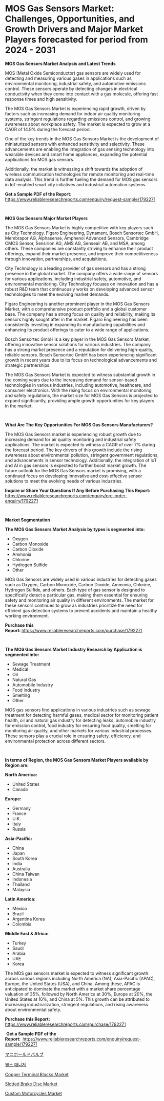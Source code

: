 <p><h1>MOS Gas Sensors Market: Challenges, Opportunities, and Growth Drivers and Major Market Players forecasted for period from 2024 - 2031</h1></p><p><strong>MOS Gas Sensors Market Analysis and Latest Trends</strong></p>
<p><p>MOS (Metal Oxide Semiconductor) gas sensors are widely used for detecting and measuring various gases in applications such as environmental monitoring, industrial safety, and automotive emissions control. These sensors operate by detecting changes in electrical conductivity when they come into contact with a gas molecule, offering fast response times and high sensitivity.</p><p>The MOS Gas Sensors Market is experiencing rapid growth, driven by factors such as increasing demand for indoor air quality monitoring systems, stringent regulations regarding emissions control, and growing awareness about workplace safety. The market is expected to grow at a CAGR of 14.9% during the forecast period.</p><p>One of the key trends in the MOS Gas Sensors Market is the development of miniaturized sensors with enhanced sensitivity and selectivity. These advancements are enabling the integration of gas sensing technology into wearable devices and smart home appliances, expanding the potential applications for MOS gas sensors.</p><p>Additionally, the market is witnessing a shift towards the adoption of wireless communication technologies for remote monitoring and real-time data analysis. This trend is further fueling the demand for MOS gas sensors in IoT-enabled smart city initiatives and industrial automation systems.</p></p>
<p><strong>Get a Sample PDF of the Report:&nbsp;</strong> <a href="https://www.reliableresearchreports.com/enquiry/request-sample/1792271">https://www.reliableresearchreports.com/enquiry/request-sample/1792271</a></p>
<p>&nbsp;</p>
<p><strong>MOS Gas Sensors Major Market Players</strong></p>
<p><p>The MOS Gas Sensors Market is highly competitive with key players such as City Technology, Figaro Engineering, Dynament, Bosch Sensortec GmbH, Membrapor AG, Alphasense, Amphenol Advanced Sensors, Cambridge CMOS Sensor, Sensirion AG, AMS AG, Senseair AB, and MSA, among others. These companies are constantly striving to enhance their product offerings, expand their market presence, and improve their competitiveness through innovation, partnerships, and acquisitions.</p><p>City Technology is a leading provider of gas sensors and has a strong presence in the global market. The company offers a wide range of sensors for various applications, including industrial safety, automotive, and environmental monitoring. City Technology focuses on innovation and has a robust R&D team that continuously works on developing advanced sensor technologies to meet the evolving market demands.</p><p>Figaro Engineering is another prominent player in the MOS Gas Sensors Market, with a comprehensive product portfolio and a global customer base. The company has a strong focus on quality and reliability, making its sensors highly sought after in the market. Figaro Engineering has been consistently investing in expanding its manufacturing capabilities and enhancing its product offerings to cater to a wide range of applications.</p><p>Bosch Sensortec GmbH is a key player in the MOS Gas Sensors Market, offering innovative sensor solutions for various industries. The company has a strong market presence and a reputation for delivering high-quality, reliable sensors. Bosch Sensortec GmbH has been experiencing significant growth in recent years due to its focus on technological advancements and strategic partnerships.</p><p>The MOS Gas Sensors Market is expected to witness substantial growth in the coming years due to the increasing demand for sensor-based technologies in various industries, including automotive, healthcare, and consumer electronics. With the rising focus on environmental monitoring and safety regulations, the market size for MOS Gas Sensors is projected to expand significantly, providing ample growth opportunities for key players in the market.</p></p>
<p>&nbsp;</p>
<p><strong>What Are The Key Opportunities For MOS Gas Sensors Manufacturers?</strong></p>
<p><p>The MOS Gas Sensors market is experiencing robust growth due to increasing demand for air quality monitoring and industrial safety applications. The market is expected to witness a CAGR of over 7% during the forecast period. The key drivers of this growth include the rising awareness about environmental pollution, stringent government regulations, and advancements in sensor technology. Additionally, the integration of IoT and AI in gas sensors is expected to further boost market growth. The future outlook for the MOS Gas Sensors market is promising, with a continued focus on developing innovative and cost-effective sensor solutions to meet the evolving needs of various industries.</p></p>
<p><strong>Inquire or Share Your Questions If Any Before Purchasing This Report:</strong> <a href="https://www.reliableresearchreports.com/enquiry/pre-order-enquiry/1792271">https://www.reliableresearchreports.com/enquiry/pre-order-enquiry/1792271</a></p>
<p>&nbsp;</p>
<p><strong>Market Segmentation</strong></p>
<p><strong>The MOS Gas Sensors Market Analysis by types is segmented into:</strong></p>
<p><ul><li>Oxygen</li><li>Carbon Monoxide</li><li>Carbon Dioxide</li><li>Ammonia</li><li>Chlorine</li><li>Hydrogen Sulfide</li><li>Other</li></ul></p>
<p><p>MOS Gas Sensors are widely used in various industries for detecting gases such as Oxygen, Carbon Monoxide, Carbon Dioxide, Ammonia, Chlorine, Hydrogen Sulfide, and others. Each type of gas sensor is designed to specifically detect a particular gas, making them essential for ensuring safety and monitoring air quality in different environments. The market for these sensors continues to grow as industries prioritize the need for efficient gas detection systems to prevent accidents and maintain a healthy working environment.</p></p>
<p><strong>Purchase this Report:&nbsp;</strong><a href="https://www.reliableresearchreports.com/purchase/1792271">https://www.reliableresearchreports.com/purchase/1792271</a></p>
<p>&nbsp;</p>
<p><strong>The MOS Gas Sensors Market Industry Research by Application is segmented into:</strong></p>
<p><ul><li>Sewage Treatment</li><li>Medical</li><li>Oil</li><li>Natural Gas</li><li>Automobile Industry</li><li>Food Industry</li><li>Smelting</li><li>Other</li></ul></p>
<p><p>MOS gas sensors find applications in various industries such as sewage treatment for detecting harmful gases, medical sector for monitoring patient health, oil and natural gas industry for detecting leaks, automobile industry for emission control, food industry for ensuring food quality, smelting for monitoring air quality, and other markets for various industrial processes. These sensors play a crucial role in ensuring safety, efficiency, and environmental protection across different sectors.</p></p>
<p>&nbsp;</p>
<p><strong>In terms of Region, the MOS Gas Sensors Market Players available by Region are:</strong></p>
<p>
    <p> <strong> North America: </strong>
        <ul>
            <li>United States</li>
            <li>Canada</li>
        </ul>
        </p> 
    <p> <strong> Europe: </strong>
        <ul>
            <li>Germany</li>
            <li>France</li>
            <li>U.K.</li>
            <li>Italy</li>
            <li>Russia</li>
        </ul>
        </p> 
    <p> <strong> Asia-Pacific: </strong>
        <ul>
            <li>China</li>
            <li>Japan</li>
            <li>South Korea</li>
            <li>India</li>
            <li>Australia</li>
            <li>China Taiwan</li>
            <li>Indonesia</li>
            <li>Thailand</li>
            <li>Malaysia</li>
        </ul>
        </p> 
    <p> <strong> Latin America: </strong>
        <ul>
            <li>Mexico</li>
            <li>Brazil</li>
            <li>Argentina Korea</li>
            <li>Colombia</li>
        </ul>
        </p> 
    <p> <strong> Middle East & Africa: </strong>
        <ul>
            <li>Turkey</li>
            <li>Saudi</li>
            <li>Arabia</li>
            <li>UAE</li>
            <li>Korea</li>
        </ul>
    </p>
    </p>
<p><p>The MOS gas sensors market is expected to witness significant growth across various regions including North America (NA), Asia-Pacific (APAC), Europe, the United States (USA), and China. Among these, APAC is anticipated to dominate the market with a market share percentage valuation of 35%, followed by North America at 30%, Europe at 20%, the United States at 10%, and China at 5%. This growth can be attributed to increasing industrialization, stringent regulations, and rising awareness about environmental safety.</p></p>
<p><strong>Purchase this Report: </strong><a href="https://www.reliableresearchreports.com/purchase/1792271">https://www.reliableresearchreports.com/purchase/1792271</a></p>
<p>&nbsp;<strong>Get a Sample PDF of the Report:&nbsp;&nbsp;</strong><a href="https://www.reliableresearchreports.com/enquiry/request-sample/1792271">https://www.reliableresearchreports.com/enquiry/request-sample/1792271</a></p>
<p><strong></strong></p>
<p><p><a href="https://github.com/hilmi-2a/Market-Research-Report-List-1/blob/main/135318510677.md">マニホールドバルブ</a></p><p><a href="https://github.com/BrettWeberrt8767765/Market-Research-Report-List-1/blob/main/96585569822.md">웰스 매니저</a></p><p><a href="https://github.com/AKSHATREPORTPRIME/Market-Research-Report-List-3/blob/main/copper-terminal-blocks-market.md">Copper Terminal Blocks Market</a></p><p><a href="https://issuu.com/reportprime-2/docs/slotted-brake-disc-market-size-2030.pptx">Slotted Brake Disc Market</a></p><p><a href="https://issuu.com/reportprime-2/docs/custom-motorcycles-market-size-2030.pptx">Custom Motorcycles Market</a></p></p>